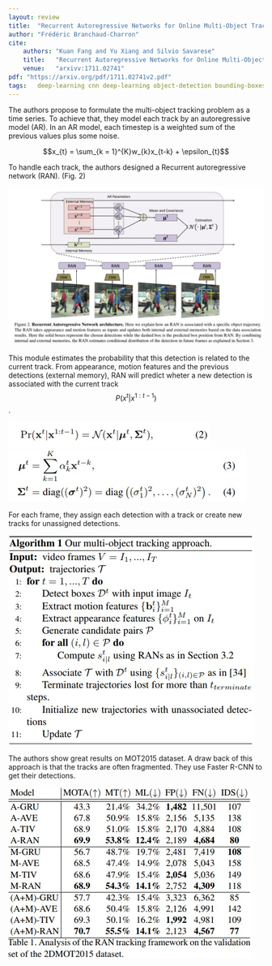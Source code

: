 ```yaml
---
layout: review
title:  "Recurrent Autoregressive Networks for Online Multi-Object Tracking"
author: "Frédéric Branchaud-Charron"
cite:
    authors: "Kuan Fang and Yu Xiang and Silvio Savarese"
    title:   "Recurrent Autoregressive Networks for Online Multi-Object Tracking"
    venue:   "arxivv:1711.02741"
pdf: "https://arxiv.org/pdf/1711.02741v2.pdf"
tags:   deep-learning cnn deep-learning object-detection bounding-boxes tracking
---
```


The authors propose to formulate the multi-object tracking problem as a time series. To achieve that, they model each track by an autoregressive model (AR). In an AR model, each timestep is a weighted sum of the previous values plus some noise.

$$x_{t} = \sum_{k = 1}^{K}w_{k}x_{t-k} + \epsilon_{t}$$

To handle each track, the authors designed a Recurrent autoregressive network (RAN). (Fig. 2)

![](/article/images/ran/model.jpg)

This module estimates the probability that this detection is related to the current track. From appearance, motion features and the previous detections (external memory), RAN will predict wheter a new detection is associated with the current track $$P(x^{t}\vert x^{1:t-1})$$.

![](/article/images/ran/eq2.jpg)
![](/article/images/ran/eq34.jpg)


For each frame, they assign each detection with a track or create new tracks for unassigned detections.

![](/article/images/ran/algo1.jpg)

The authors show great results on MOT2015 dataset. A draw back of this approach is that the tracks are often fragmented. They use Faster R-CNN to get their detections.

![](/article/images/ran/table1.jpg)
